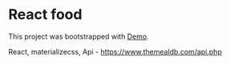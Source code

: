 # React food

This project was bootstrapped with [Demo](https://webbomj.github.io/react-food).

React, materializecss, Api - https://www.themealdb.com/api.php
